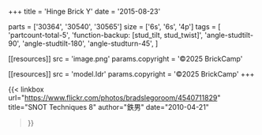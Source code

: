 +++
title = 'Hinge Brick Y'
date  = '2015-08-23'

parts = ['30364', '30540', '30565']
size  = ['6s', '6s', '4p']
tags  = [
  'partcount-total-5',
  'function-backup: [stud_tilt, stud_twist]',
  'angle-studtilt-90',
  'angle-studtilt-180',
  'angle-studturn-45',
]

[[resources]]
src              = 'image.png'
params.copyright = '©2025 BrickCamp'

[[resources]]
src              = 'model.ldr'
params.copyright = '©2025 BrickCamp'
+++

{{< linkbox
    url="https://www.flickr.com/photos/bradslegoroom/4540711829"
    title="SNOT Techniques 8"
    author="鉄男"
    date="2010-04-21"
>}}
